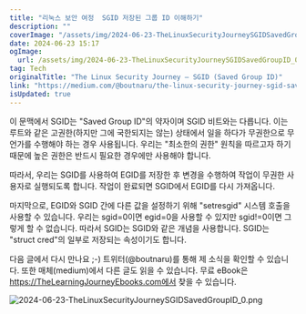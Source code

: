 ```yaml
---
title: "리눅스 보안 여정  SGID 저장된 그룹 ID 이해하기"
description: ""
coverImage: "/assets/img/2024-06-23-TheLinuxSecurityJourneySGIDSavedGroupID_0.png"
date: 2024-06-23 15:17
ogImage:
  url: /assets/img/2024-06-23-TheLinuxSecurityJourneySGIDSavedGroupID_0.png
tag: Tech
originalTitle: "The Linux Security Journey — SGID (Saved Group ID)"
link: "https://medium.com/@boutnaru/the-linux-security-journey-sgid-saved-group-id-07b4507b319e"
isUpdated: true
---
```


이 문맥에서 SGID는 "Saved Group ID"의 약자이며 SGID 비트와는 다릅니다. 이는 루트와 같은 고권한(하지만 그에 국한되지는 않는) 상태에서 일을 하다가 무권한으로 무언가를 수행해야 하는 경우 사용됩니다. 우리는 "최소한의 권한" 원칙을 따르고자 하기 때문에 높은 권한은 반드시 필요한 경우에만 사용해야 합니다.

따라서, 우리는 SGID를 사용하여 EGID를 저장한 후 변경을 수행하여 작업이 무권한 사용자로 실행되도록 합니다. 작업이 완료되면 SGID에서 EGID를 다시 가져옵니다.

마지막으로, EGID와 SGID 간에 다른 값을 설정하기 위해 "setresgid" 시스템 호출을 사용할 수 있습니다. 우리는 sgid=0이면 egid=0을 사용할 수 있지만 sgid!=0이면 그렇게 할 수 없습니다. 따라서 SGID는 SGID와 같은 개념을 사용합니다. SGID는 "struct cred"의 일부로 저장되는 속성이기도 합니다.

다음 글에서 다시 만나요 ;-) 트위터(@boutnaru)를 통해 제 소식을 확인할 수 있습니다. 또한 매체(medium)에서 다른 글도 읽을 수 있습니다. 무료 eBook은 https://TheLearningJourneyEbooks.com에서 찾을 수 있습니다.

<div class="content-ad"></div>

![2024-06-23-TheLinuxSecurityJourneySGIDSavedGroupID_0.png](/assets/img/2024-06-23-TheLinuxSecurityJourneySGIDSavedGroupID_0.png)
